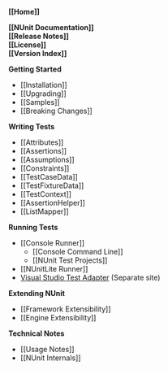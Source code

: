 **[[Home]]**

**[[NUnit Documentation]]**<br/>
**[[Release Notes]]**<br/>
**[[License]]**<br/>
**[[Version Index]]**<br/>

**Getting Started**
  * [[Installation]]
  * [[Upgrading]]
  * [[Samples]]
  * [[Breaking Changes]]

**Writing Tests**
  * [[Attributes]]
  * [[Assertions]]
  * [[Assumptions]]
  * [[Constraints]]
  * [[TestCaseData]]
  * [[TestFixtureData]]
  * [[TestContext]]
  * [[AssertionHelper]]
  * [[ListMapper]]

**Running Tests**
  * [[Console Runner]]
    * [[Console Command Line]]
    * [[NUnit Test Projects]]
  * [[NUnitLite Runner]]
  * [Visual Studio Test Adapter](https://github.com/nunit/docs/wiki/VS-Adapter-Documentation) (Separate site)

**Extending NUnit**
  * [[Framework Extensibility]]
  * [[Engine Extensibility]]

**Technical Notes**
  * [[Usage Notes]]
  * [[NUnit Internals]]
